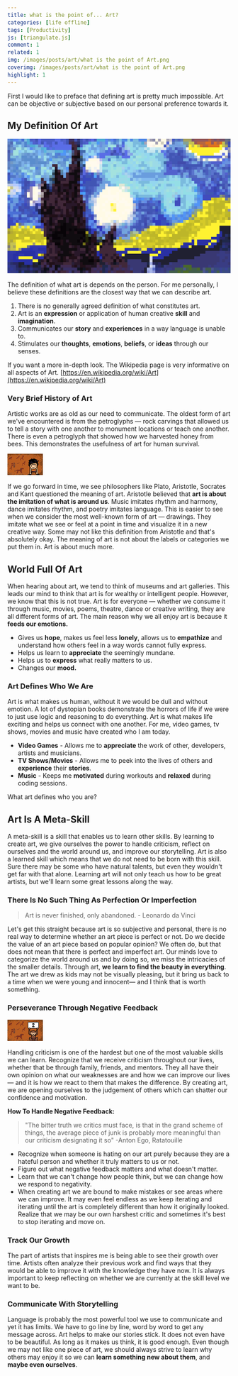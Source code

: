 ```yaml
---
title: what is the point of... Art?
categories: [life offline]
tags: [Productivity]
js: [triangulate.js]
comment: 1
related: 1
img: /images/posts/art/what is the point of Art.png
coverimg: /images/posts/art/what is the point of Art.png
highlight: 1
---
```


First I would like to preface that defining art is pretty much impossible. Art can be objective or subjective based on our personal preference towards it. 

## My Definition Of Art

<img alt="Starry Night" loading="lazy" src="/images/posts/art/Starry Night.gif" class="right-align pixelart">

The definition of what art is depends on the person. For me personally, I believe these definitions are the closest way that we can describe art.

1. There is no generally agreed definition of what constitutes art.
2. Art is an **expression** or application of human creative **skill** and **imagination**.
3. Communicates our **story** and **experiences** in a way language is unable to.
4. Stimulates our **thoughts**, **emotions**, **beliefs**, or **ideas** through our senses.

If you want a more in-depth look. The Wikipedia page is very informative on all aspects of Art. [https://en.wikipedia.org/wiki/Art](https://en.wikipedia.org/wiki/Art)

### Very Brief History of Art

Artistic works are as old as our need to communicate. The oldest form of art we've encountered is from the petroglyphs — rock carvings that allowed us to tell a story with one another to monument locations or teach one another. There is even a petroglyph that showed how we harvested honey from bees. This demonstrates the usefulness of art for human survival. 

<img alt="Brandar" loading="lazy" src="/images/posts/art/Brandar.gif" class="left-align pixelart">

If we go forward in time, we see philosophers like Plato, Aristotle, Socrates and Kant questioned the meaning of art. Aristotle believed that **art is about the imitation of what is around us**. Music imitates rhythm and harmony, dance imitates rhythm, and poetry imitates language. This is easier to see when we consider the most well-known form of art — drawings. They imitate what we see or feel at a point in time and visualize it in a new creative way. Some may not like this definition from Aristotle and that's absolutely okay. The meaning of art is not about the labels or categories we put them in. Art is about much more.

## World Full Of Art

When hearing about art, we tend to think of museums and art galleries. This leads our mind to think that art is for wealthy or intelligent people. However, we know that this is not true. Art is for everyone — whether we consume it through music, movies, poems, theatre, dance or creative writing, they are all different forms of art. The main reason why we all enjoy art is because it **feeds our emotions.**

- Gives us **hope**, makes us feel less **lonely**, allows us to **empathize** and understand how others feel in a way words cannot fully express.
- Helps us learn to **appreciate** the seemingly mundane.
- Helps us to **express** what really matters to us.
- Changes our **mood.**

### Art Defines Who We Are

Art is what makes us human, without it we would be dull and without emotion. A lot of dystopian books demonstrate the horrors of life if we were to just use logic and reasoning to do everything. Art is what makes life exciting and helps us connect with one another. For me, video games, tv shows, movies and music have created who I am today. 

- **Video Games** - Allows me to **appreciate** the work of other, developers, artists and musicians.
- **TV Shows/Movies** - Allows me to peek into the lives of others and **experience** their **stories**.
- **Music** - Keeps me **motivated** during workouts and **relaxed** during coding sessions.

What art defines who you are?

## Art Is A Meta-Skill

A meta-skill is a skill that enables us to learn other skills. By learning to create art, we give ourselves the power to handle criticism, reflect on ourselves and the world around us, and improve our storytelling. Art is also a learned skill which means that we do not need to be born with this skill. Sure there may be some who have natural talents, but even they wouldn't get far with that alone. Learning art will not only teach us how to be great artists, but we'll learn some great lessons along the way.

### There Is No Such Thing As Perfection Or Imperfection

> Art is never finished, only abandoned. - Leonardo da Vinci

Let's get this straight because art is so subjective and personal, there is no real way to determine whether an art piece is perfect or not. Do we decide the value of an art piece based on popular opinion? We often do, but that does not mean that there is perfect and imperfect art. Our minds love to categorize the world around us and by doing so, we miss the intricacies of the smaller details. Through art, **we learn to find the beauty in everything**. The art we drew as kids may not be visually pleasing, but it bring us back to a time when we were young and innocent— and I think that is worth something.

### Perseverance Through Negative Feedback

<img alt="Critic Monkey" loading="lazy" src="/images/posts/art/Critic Monkey.gif" class="right-align pixelart">

Handling criticism is one of the hardest but one of the most valuable skills we can learn. Recognize that we receive criticism throughout our lives, whether that be through family, friends, and mentors. They all have their own opinion on what our weaknesses are and how we can improve our lives — and it is how we react to them that makes the difference. By creating art, we are opening ourselves to the judgement of others which can shatter our confidence and motivation.

**How To Handle Negative Feedback:**
> "The bitter truth we critics must face, is that in the grand scheme of things, the average piece of junk is probably more meaningful than our criticism designating it so" -Anton Ego, Ratatouille

- Recognize when someone is hating on our art purely because they are a hateful person and whether it truly matters to us or not.
- Figure out what negative feedback matters and what doesn't matter.
- Learn that we can't change how people think, but we can change how we respond to negativity.
- When creating art we are bound to make mistakes or see areas where we can improve. It may even feel endless as we keep iterating and iterating until the art is completely different than how it originally looked. Realize that we may be our own harshest critic and sometimes it's best to stop iterating and move on.

### Track Our Growth

The part of artists that inspires me is being able to see their growth over time. Artists often analyze their previous work and find ways that they would be able to improve it with the knowledge they have now. It is always important to keep reflecting on whether we are currently at the skill level we want to be. 

### Communicate With Storytelling

Language is probably the most powerful tool we use to communicate and yet it has limits. We have to go line by line, word by word to get any message across. Art helps to make our stories stick. It does not even have to be beautiful. As long as it makes us think, it is good enough. Even though we may not like one piece of art, we should always strive to learn why others may enjoy it so we can **learn something new about them**, and **maybe even ourselves**.
